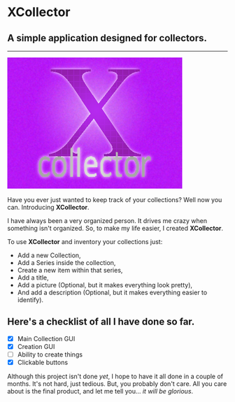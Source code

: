 # XCollector
## A simple application designed for collectors.

***

![Splash](assets/splash.png)

Have you ever just wanted to keep track of your collections? Well now you can. Introducing __XCollector__.

I have always been a very organized person. It drives me crazy when something isn't organized. So, to make my life easier, I created __XCollector__.

To use __XCollector__ and inventory your collections just:

* Add a new Collection,
* Add a Series inside the collection,
* Create a new item within that series,
* Add a title,
* Add a picture (Optional, but it makes everything look pretty),
* And add a description (Optional, but it makes everything easier to identify).

## Here's a checklist of all I have done so far.

- [x] Main Collection GUI
- [x] Creation GUI
- [ ] Ability to create things
- [x] Clickable buttons

Although this project isn't done _yet_, I hope to have it all done in a couple of months. It's not hard, just tedious. But, you probably don't care. All you care about is the final product, and let me tell you... _it will be glorious_.